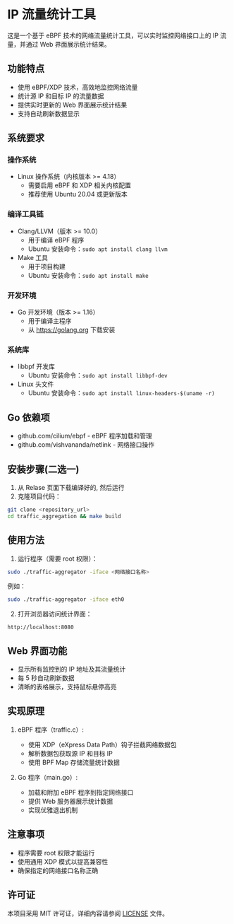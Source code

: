 # IP 流量统计工具

这是一个基于 eBPF 技术的网络流量统计工具，可以实时监控网络接口上的 IP 流量，并通过 Web 界面展示统计结果。

## 功能特点

- 使用 eBPF/XDP 技术，高效地监控网络流量
- 统计源 IP 和目标 IP 的流量数据
- 提供实时更新的 Web 界面展示统计结果
- 支持自动刷新数据显示

## 系统要求

### 操作系统
- Linux 操作系统（内核版本 >= 4.18）
  - 需要启用 eBPF 和 XDP 相关内核配置
  - 推荐使用 Ubuntu 20.04 或更新版本

### 编译工具链
- Clang/LLVM（版本 >= 10.0）
  - 用于编译 eBPF 程序
  - Ubuntu 安装命令：`sudo apt install clang llvm`
- Make 工具
  - 用于项目构建
  - Ubuntu 安装命令：`sudo apt install make`

### 开发环境
- Go 开发环境（版本 >= 1.16）
  - 用于编译主程序
  - 从 https://golang.org 下载安装

### 系统库
- libbpf 开发库
  - Ubuntu 安装命令：`sudo apt install libbpf-dev`
- Linux 头文件
  - Ubuntu 安装命令：`sudo apt install linux-headers-$(uname -r)`

## Go 依赖项

- github.com/cilium/ebpf - eBPF 程序加载和管理
- github.com/vishvananda/netlink - 网络接口操作

## 安装步骤(二选一)
1. 从 Relase 页面下载编译好的, 然后运行
2. 克隆项目代码：
```bash
git clone <repository_url>
cd traffic_aggregation && make build
```

## 使用方法

1. 运行程序（需要 root 权限）：
```bash
sudo ./traffic-aggregator -iface <网络接口名称>
```
例如：
```bash
sudo ./traffic-aggregator -iface eth0
```

2. 打开浏览器访问统计界面：
```
http://localhost:8080
```

## Web 界面功能

- 显示所有监控到的 IP 地址及其流量统计
- 每 5 秒自动刷新数据
- 清晰的表格展示，支持鼠标悬停高亮

## 实现原理

1. eBPF 程序（traffic.c）:
   - 使用 XDP（eXpress Data Path）钩子拦截网络数据包
   - 解析数据包获取源 IP 和目标 IP
   - 使用 BPF Map 存储流量统计数据

2. Go 程序（main.go）:
   - 加载和附加 eBPF 程序到指定网络接口
   - 提供 Web 服务器展示统计数据
   - 实现优雅退出机制

## 注意事项

- 程序需要 root 权限才能运行
- 使用通用 XDP 模式以提高兼容性
- 确保指定的网络接口名称正确

## 许可证

本项目采用 MIT 许可证，详细内容请参阅 [LICENSE](LICENSE) 文件。
